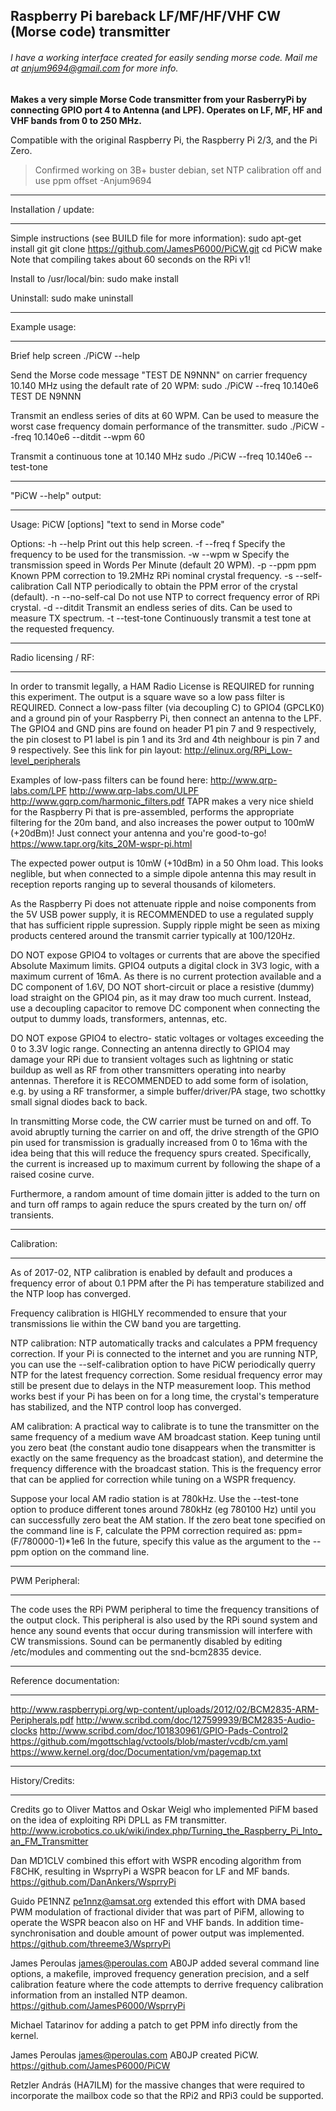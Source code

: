 ## Raspberry Pi bareback LF/MF/HF/VHF CW (Morse code) transmitter
###### I have a working interface created for easily sending morse code. Mail me at anjum9694@gmail.com for more info. 


**Makes a very simple Morse Code transmitter from your RasberryPi by connecting
GPIO port 4 to Antenna (and LPF). Operates on LF, MF, HF and VHF bands from 0
to 250 MHz.**

Compatible with the original Raspberry Pi, the Raspberry Pi 2/3, and
the Pi Zero.
>Confirmed working on 3B+ buster debian, set NTP calibration off and use ppm offset -Anjum9694

******
Installation / update:
******
  Simple instructions (see BUILD file for more information):
    sudo apt-get install git
    git clone https://github.com/JamesP6000/PiCW.git
    cd PiCW
    make
  Note that compiling takes about 60 seconds on the RPi v1!

  Install to /usr/local/bin:
    sudo make install

  Uninstall:
    sudo make uninstall

******
Example usage:
******
  Brief help screen
    ./PiCW --help

  Send the Morse code message "TEST DE N9NNN" on carrier frequency 10.140 MHz
  using the default rate of 20 WPM:
    sudo ./PiCW --freq 10.140e6 TEST DE N9NNN

  Transmit an endless series of dits at 60 WPM. Can be used to measure the
  worst case frequency domain performance of the transmitter.
    sudo ./PiCW --freq 10.140e6 --ditdit --wpm 60

  Transmit a continuous tone at 10.140 MHz
    sudo ./PiCW --freq 10.140e6 --test-tone

******
"PiCW --help" output:
******
  Usage:
    PiCW [options] "text to send in Morse code"

  Options:
    -h --help
      Print out this help screen.
    -f --freq f
      Specify the frequency to be used for the transmission.
    -w --wpm w
      Specify the transmission speed in Words Per Minute (default 20 WPM).
    -p --ppm ppm
      Known PPM correction to 19.2MHz RPi nominal crystal frequency.
    -s --self-calibration
      Call NTP periodically to obtain the PPM error of the crystal (default).
    -n --no-self-cal
      Do not use NTP to correct frequency error of RPi crystal.
    -d --ditdit
      Transmit an endless series of dits. Can be used to measure TX spectrum.
    -t --test-tone
      Continuously transmit a test tone at the requested frequency.

******
Radio licensing / RF:
******
  In order to transmit legally, a HAM Radio License is REQUIRED for running
  this experiment. The output is a square wave so a low pass filter is REQUIRED.
  Connect a low-pass filter (via decoupling C) to GPIO4 (GPCLK0) and a ground
  pin of your Raspberry Pi, then connect an antenna to the LPF. The GPIO4 and
  GND pins are found on header P1 pin 7 and 9 respectively, the pin closest to
  P1 label is pin 1 and its 3rd and 4th neighbour is pin 7 and 9 respectively.
  See this link for pin layout: http://elinux.org/RPi_Low-level_peripherals

  Examples of low-pass filters can be found here:
    http://www.qrp-labs.com/LPF
    http://www.qrp-labs.com/ULPF
    http://www.gqrp.com/harmonic_filters.pdf
  TAPR makes a very nice shield for the Raspberry Pi that is pre-assembled,
  performs the appropriate filtering for the 20m band, and also increases
  the power output to 100mW (+20dBm)! Just connect your antenna and you're
  good-to-go!
    https://www.tapr.org/kits_20M-wspr-pi.html

  The expected power output is 10mW (+10dBm) in a 50 Ohm load. This looks
  neglible, but when connected to a simple dipole antenna this may result in
  reception reports ranging up to several thousands of kilometers.

  As the Raspberry Pi does not attenuate ripple and noise components from the
  5V USB power supply, it is RECOMMENDED to use a regulated supply that has
  sufficient ripple supression. Supply ripple might be seen as mixing products
  centered around the transmit carrier typically at 100/120Hz.

  DO NOT expose GPIO4 to voltages or currents that are above the specified
  Absolute Maximum limits. GPIO4 outputs a digital clock in 3V3 logic, with a
  maximum current of 16mA. As there is no current protection available and a DC
  component of 1.6V, DO NOT short-circuit or place a resistive (dummy) load
  straight on the GPIO4 pin, as it may draw too much current. Instead, use a
  decoupling capacitor to remove DC component when connecting the output to
  dummy loads, transformers, antennas, etc.

  DO NOT expose GPIO4 to electro- static voltages or voltages exceeding the
  0 to 3.3V logic range. Connecting an antenna directly to GPIO4 may damage
  your RPi due to transient voltages such as lightning or static buildup as
  well as RF from other transmitters operating into nearby antennas. Therefore
  it is RECOMMENDED to add some form of isolation, e.g. by using a RF
  transformer, a simple buffer/driver/PA stage, two schottky small signal
  diodes back to back.

  In transmitting Morse code, the CW carrier must be turned on and off.
  To avoid abruptly turning the carrier on and off, the drive strength
  of the GPIO pin used for transmission is gradually increased from 0 to
  16ma with the idea being that this will reduce the frequency spurs created.
  Specifically, the current is increased up to maximum current by following
  the shape of a raised cosine curve.

  Furthermore, a random amount of time domain jitter is added to the turn on
  and turn off ramps to again reduce the spurs created by the turn on/ off
  transients.

******
Calibration:
******
  As of 2017-02, NTP calibration is enabled by default and produces a
  frequency error of about 0.1 PPM after the Pi has temperature stabilized
  and the NTP loop has converged.

  Frequency calibration is HIGHLY recommended to ensure that your
  transmissions lie within the CW band you are targetting.

  NTP calibration:
  NTP automatically tracks and calculates a PPM frequency correction. If your
  Pi is connected to the internet and you are running NTP, you can use the
  --self-calibration option to have PiCW periodically querry NTP for the latest
  frequency correction. Some residual frequency error may still be present
  due to delays in the NTP measurement loop. This method works best if your
  Pi has been on for a long time, the crystal's temperature has stabilized,
  and the NTP control loop has converged.

  AM calibration:
  A practical way to calibrate is to tune the transmitter on the same frequency
  of a medium wave AM broadcast station. Keep tuning until you zero beat (the
  constant audio tone disappears when the transmitter is exactly on the same
  frequency as the broadcast station), and determine the frequency difference
  with the broadcast station. This is the frequency error that can be applied
  for correction while tuning on a WSPR frequency.

  Suppose your local AM radio station is at 780kHz. Use the --test-tone option
  to produce different tones around 780kHz (eg 780100 Hz) until you can
  successfully zero beat the AM station. If the zero beat tone specified on the
  command line is F, calculate the PPM correction required as:
  ppm=(F/780000-1)*1e6 In the future, specify this value as the argument to the
  --ppm option on the command line.

******
PWM Peripheral:
******
  The code uses the RPi PWM peripheral to time the frequency transitions
  of the output clock. This peripheral is also used by the RPi sound system
  and hence any sound events that occur during transmission will
  interfere with CW transmissions. Sound can be permanently disabled
  by editing /etc/modules and commenting out the snd-bcm2835 device.

******
Reference documentation:
******
  http://www.raspberrypi.org/wp-content/uploads/2012/02/BCM2835-ARM-Peripherals.pdf
  http://www.scribd.com/doc/127599939/BCM2835-Audio-clocks
  http://www.scribd.com/doc/101830961/GPIO-Pads-Control2
  https://github.com/mgottschlag/vctools/blob/master/vcdb/cm.yaml
  https://www.kernel.org/doc/Documentation/vm/pagemap.txt

******
History/Credits:
******
  Credits go to Oliver Mattos and Oskar Weigl who implemented PiFM based on
  the idea of exploiting RPi DPLL as FM transmitter.
  http://www.icrobotics.co.uk/wiki/index.php/Turning_the_Raspberry_Pi_Into_an_FM_Transmitter

  Dan MD1CLV combined this effort with WSPR encoding algorithm from F8CHK,
  resulting in WsprryPi a WSPR beacon for LF and MF bands.
  https://github.com/DanAnkers/WsprryPi

  Guido PE1NNZ <pe1nnz@amsat.org> extended this effort with DMA based PWM
  modulation of fractional divider that was part of PiFM, allowing to operate
  the WSPR beacon also on HF and VHF bands.  In addition time-synchronisation
  and double amount of power output was implemented.
  https://github.com/threeme3/WsprryPi

  James Peroulas <james@peroulas.com> AB0JP added several command line options,
  a makefile, improved frequency generation precision, and a self calibration
  feature where the code attempts to derrive frequency calibration information
  from an installed NTP deamon.
  https://github.com/JamesP6000/WsprryPi

  Michael Tatarinov for adding a patch to get PPM info directly from the
  kernel.

  James Peroulas <james@peroulas.com> AB0JP created PiCW.
  https://github.com/JamesP6000/PiCW

  Retzler András (HA7ILM) for the massive changes that were required to
  incorporate the mailbox code so that the RPi2 and RPi3 could be supported.

